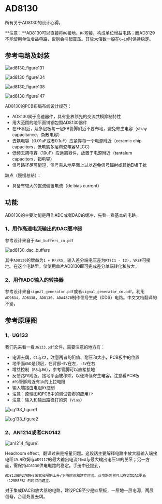 # AD8130

所有关于AD8130的设计心得。

**注意：**AD8130可以直接将`RG`接地，`RF`短接，构成单位增益电路；而AD8129不能使用单位增益电路，否则会引起震荡。其放大倍数一般在`G=10`时保持稳定。

## 参考电路及封装

![ad8130_figure131](figs/ad8130_figure131.png)

![ad8130_figure134](figs/ad8130_figure134.png)

![ad8130_figure138](figs/ad8130_figure138.png)

![ad8130_figure147](figs/ad8130_figure147.png)

AD8130的PCB布局布线设计规范：

 - AD8130属于高速器件，具有业界领先的交流共模抑制特性
 - 用大范围的地平面铺铜包围AD8130器件
 - 在FB附近，及多层板每一层FB管脚附近不要布地，避免寄生电容（stray capacitance，杂散电容）
 - 去耦电容（0.01uF或者0.1uF）应紧靠每一个电源附近（ceramic chip capacitors，低电感多层陶瓷电容MLCC）
 - 低频去耦电容（10uF）应远离器件，放置于电源附近（tantalum capacitors，钽电容）
 - 信号路径尽可能短，信号需从地平面上过以避免信号辐射或其他EMI干扰

缺点（慢慢总结）：
 - 具备有较大的直流偏置电流（dc bias current）

## 功能

AD8130的主要功能是用作ADC或者DAC的缓冲，先看一看基本的电路。

### 1、用作高速电流输出的DAC缓冲器

参考设计来自于`dac_buffers_cn.pdf`

![ad8130_dac_buffers](figs/ad8130_dac_buffers.png)

其中`AD8130`的增益为`1 + RF/RG`，输入差分端电压差为`RT(I1 - I2)`，`VREF`可接地。在这个电路里，仅使用单片AD8130即可完成差分单端转化和放大。

### 2、用作ADC输入的转换器

参考设计来自`signal_generator.pdf`或者`signal_generator_cn.pdf`。利用`AD9834`，`AD8338`，`AD8130`、`ADA4870`制作信号生成（DDS）电路。中文文档翻译的不错。

## 参考原理图

### 1、UG133

我们先来看一看`UG133.pdf`文件，需要注意的地方有：

 - 电源去耦，`C1`与`C2`，注意两者的阻值、耐压和大小，PCB板中的位置
 - 地平面`GND`是顶层，在背部`+5V`在左，`-5V`在右
 - 增益控制（`R5`与`R6`），参考管脚可以直接接地
 - 反馈路`FB`附近，接地平面被移除，以便降低寄生电容，注意看PCB板
 - `#PD`管脚附近有`1k`的上拉电阻
 - 输入端接由电阻`R3`控制
 - 注意：原理图和PCB中的测试管脚的应用`TP`
 - 注意：输入和输出路径打的洞（`Vias`）

![ug133_figure1](figs/ug133_figure1.png)

![ug133_figure2](figs/ug133_figure2.png)

### 2、AN1214或者CN0142

![an1214_figure1](figs/an1214_figure1.png)

Headroom effect，翻译过来是裕量问题。这段话主要解释电路中放大器输入端接电阻`49.9`欧姆与`AD9117`的最大输出电流`20mA`与最大输出电压`1V`的关系；另一方面，需保持`AD8130`供电电路的稳定。手册中还提到，
```
AD8130的270MHz带宽会限制上升/下降时间和建立时间。该电路仍然可以在3次DAC更新（125MSPS）的时间内建立。
```

对于集成DAC和放大器的电路，建议PCB至少是四层板，一层地一层电源，两层信号，合理处置去耦。
